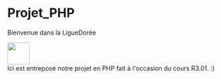 # Projet_PHP
Bienvenue dans la LigueDorée 
<div style="display: flex; flex-wrap: wrap; justify-content: left;">
  <img src="https://media.tenor.com/6WP5bQ455YwAAAAM/passe-quadribol-quidditch.gif" height=50 >
</div>
Ici est entreposé notre projet en PHP fait à l'occasion du cours R3.01. :)
